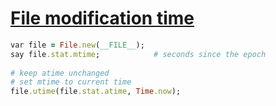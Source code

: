 [1]: http://rosettacode.org/wiki/File_modification_time

# [File modification time][1]

```ruby
var file = File.new(__FILE__);
say file.stat.mtime;            # seconds since the epoch
 
# keep atime unchanged
# set mtime to current time
file.utime(file.stat.atime, Time.now);
```